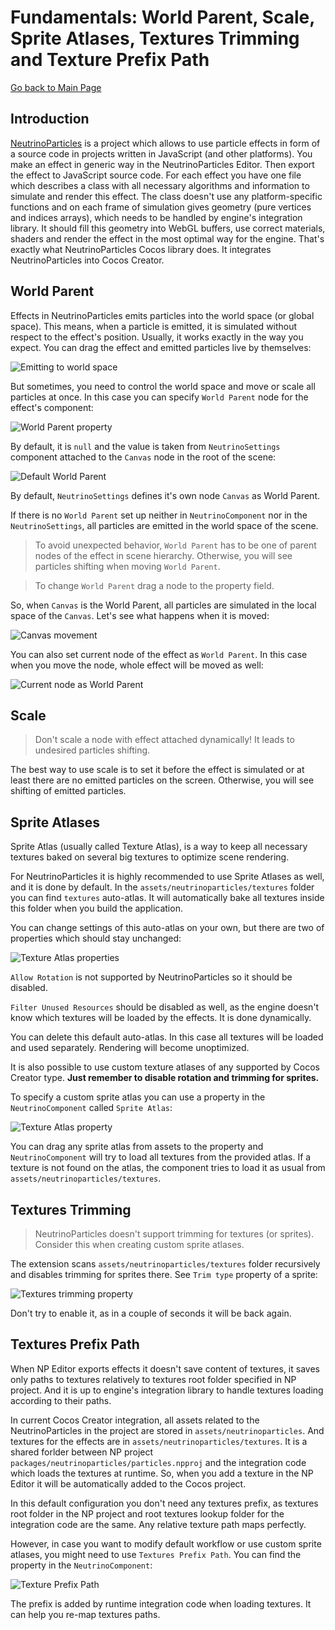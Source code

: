 # Fundamentals: World Parent, Scale, Sprite Atlases, Textures Trimming and Texture Prefix Path

[Go back to Main Page](../..)

## Introduction

[NeutrinoParticles](https://neutrinoparticles.com/) is a project which allows to use particle effects in form of a source code in projects written in JavaScript (and other platforms). You make an effect in generic way in the NeutrinoParticles Editor. Then export the effect to JavaScript source code. For each effect you have one file which describes a class with all necessary algorithms and information to simulate and render this effect. The class doesn't use any platform-specific functions and on each frame of simulation gives geometry (pure vertices and indices arrays), which needs to be handled by engine's integration library. It should fill this geometry into WebGL buffers, use correct materials, shaders and render the effect in the most optimal way for the engine. That's exactly what NeutrinoParticles Cocos library does. It integrates NeutrinoParticles into Cocos Creator.

## World Parent

Effects in NeutrinoParticles emits particles into the world space (or global space). This means, when a particle is emitted, it is simulated without respect to the effect's position. Usually, it works exactly in the way you expect. You can drag the effect and emitted particles live by themselves:

![Emitting to world space](img/world_parent_global.gif)

But sometimes, you need to control the world space and move or scale all particles at once. In this case you can specify `World Parent` node for the effect's component:

![World Parent property](img/world_parent_property.png)

By default, it is `null` and the value is taken from `NeutrinoSettings` component attached to the `Canvas` node in the root of the scene:

![Default World Parent](img/default_world_parent.png)

By default, `NeutrinoSettings` defines it's own node `Canvas` as World Parent.

If there is no `World Parent` set up neither in `NeutrinoComponent` nor in the `NeutrinoSettings`, all particles are emitted in the world space of the scene.

> To avoid unexpected behavior, `World Parent` has to be one of parent nodes of the effect in scene hierarchy. Otherwise, you will see particles shifting when moving `World Parent`.

> To change `World Parent` drag a node to the property field.

So, when `Canvas` is the World Parent, all particles are simulated in the local space of the `Canvas`. Let's see what happens when it is moved:

![Canvas movement](img/world_parent_canvas_move.gif)

You can also set current node of the effect as `World Parent`. In this case when you move the node, whole effect will be moved as well:

![Current node as World Parent](img/world_parent_current_node.gif)

## Scale

> Don't scale a node with effect attached dynamically! It leads to undesired particles shifting.

The best way to use scale is to set it before the effect is simulated or at least there are no emitted particles on the screen. Otherwise, you will see shifting of emitted particles.

## Sprite Atlases

Sprite Atlas (usually called Texture Atlas), is a way to keep all necessary textures baked on several big textures to optimize scene rendering.

For NeutrinoParticles it is highly recommended to use Sprite Atlases as well, and it is done by default. In the `assets/neutrinoparticles/textures` folder you can find `textures` auto-atlas. It will automatically bake all textures inside this folder when you build the application.

You can change settings of this auto-atlas on your own, but there are two of properties which should stay unchanged:

![Texture Atlas properties](img/texture_atlas_properties.png)

`Allow Rotation` is not supported by NeutrinoParticles so it should be disabled. 

`Filter Unused Resources` should be disabled as well, as the engine doesn't know which textures will be loaded by the effects. It is done dynamically.

You can delete this default auto-atlas. In this case all textures will be loaded and used separately. Rendering will become unoptimized.

It is also possible to use custom texture atlases of any supported by Cocos Creator type. __Just remember to disable rotation and trimming for sprites.__ 

To specify a custom sprite atlas you can use a property in the `NeutrinoComponent` called `Sprite Atlas`:

![Texture Atlas property](img/texture_atlas_component_property.png)

 You can drag any sprite atlas from assets to the property and `NeutrinoComponent` will try to load all textures from the provided atlas. If a texture is not found on the atlas, the component tries to load it as usual from `assets/neutrinoparticles/textures`.

## Textures Trimming

> NeutrinoParticles doesn't support trimming for textures (or sprites). Consider this when creating custom sprite atlases.

The extension scans `assets/neutrinoparticles/textures` folder recursively and disables trimming for sprites there. See `Trim type` property of a sprite:

![Textures trimming property](img/textures_trimming_property.png)

Don't try to enable it, as in a couple of seconds it will be back again.

## Textures Prefix Path

When NP Editor exports effects it doesn't save content of textures, it saves only paths to textures relatively to textures root folder specified in NP project. And it is up to engine's integration library to handle textures loading according to their paths.

In current Cocos Creator integration, all assets related to the NeutrinoParticles in the project are stored in `assets/neutrinoparticles`. And textures for the effects are in `assets/neutrinoparticles/textures`. It is a shared forlder between NP project `packages/neutrinoparticles/particles.npproj` and the integration code which loads the textures at runtime. So, when you add a texture in the NP Editor it will be automatically added to the Cocos project.

In this default configuration you don't need any textures prefix, as textures root folder in the NP project and root textures lookup folder for the integration code are the same. Any relative texture path maps perfectly.

However, in case you want to modify default workflow or use custom sprite atlases, you might need to use `Textures Prefix Path`. You can find the property in the `NeutrinoComponent`:

![Texture Prefix Path](img/texture_prefix.png)

The prefix is added by runtime integration code when loading textures. It can help you re-map textures paths.

